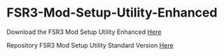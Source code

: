 # FSR3-Mod-Setup-Utility-Enhanced
Download the  FSR3 Mod Setup Utility Enhanced [Here](https://sharemods.com/4dhupkv2zwkh/FSR3_v.0.3_Beta.rar.html)

Repository FSR3 Mod Setup Utility Standard Version [Here](https://github.com/P4TOLINO06/FSR3.0-Mod-Setup-Utility)
 